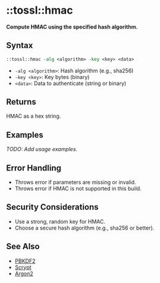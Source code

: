 # ::tossl::hmac

**Compute HMAC using the specified hash algorithm.**

## Syntax

```tcl
::tossl::hmac -alg <algorithm> -key <key> <data>
```

- `-alg <algorithm>`: Hash algorithm (e.g., sha256)
- `-key <key>`: Key bytes (binary)
- `<data>`: Data to authenticate (string or binary)

## Returns
HMAC as a hex string.

## Examples

_TODO: Add usage examples._

## Error Handling

- Throws error if parameters are missing or invalid.
- Throws error if HMAC is not supported in this build.

## Security Considerations

- Use a strong, random key for HMAC.
- Choose a secure hash algorithm (e.g., sha256 or better).

## See Also
- [PBKDF2](pbkdf2.md)
- [Scrypt](scrypt.md)
- [Argon2](argon2.md) 